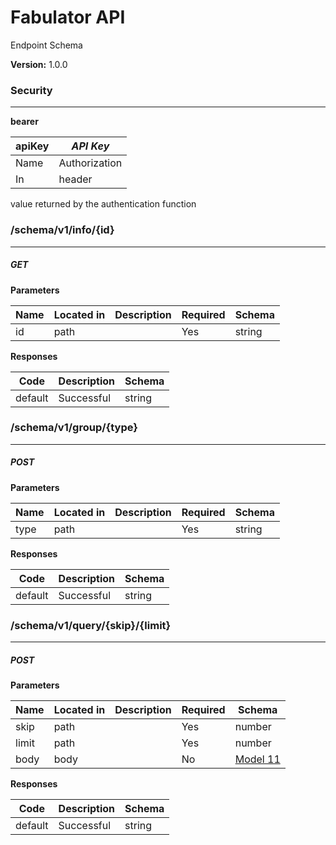 Fabulator API
=============
Endpoint Schema

**Version:** 1.0.0


### Security
---
**bearer**  

|apiKey|*API Key*|
|---|---|
|Name|Authorization|
|In|header|

**<TOKEN>** value returned by the authentication function


### /schema/v1/info/{id}
---
##### ***GET***
**Parameters**

| Name | Located in | Description | Required | Schema |
| ---- | ---------- | ----------- | -------- | ---- |
| id | path |  | Yes | string |

**Responses**

| Code | Description | Schema |
| ---- | ----------- | ------ |
| default | Successful | string |


### /schema/v1/group/{type}
---
##### ***POST***
**Parameters**

| Name | Located in | Description | Required | Schema |
| ---- | ---------- | ----------- | -------- | ---- |
| type | path |  | Yes | string |

**Responses**

| Code | Description | Schema |
| ---- | ----------- | ------ |
| default | Successful | string |

### /schema/v1/query/{skip}/{limit}
---
##### ***POST***
**Parameters**

| Name | Located in | Description | Required | Schema |
| ---- | ---------- | ----------- | -------- | ---- |
| skip | path |  | Yes | number |
| limit | path |  | Yes | number |
| body | body |  | No | [Model 11](#model-11) |

**Responses**

| Code | Description | Schema |
| ---- | ----------- | ------ |
| default | Successful | string |
